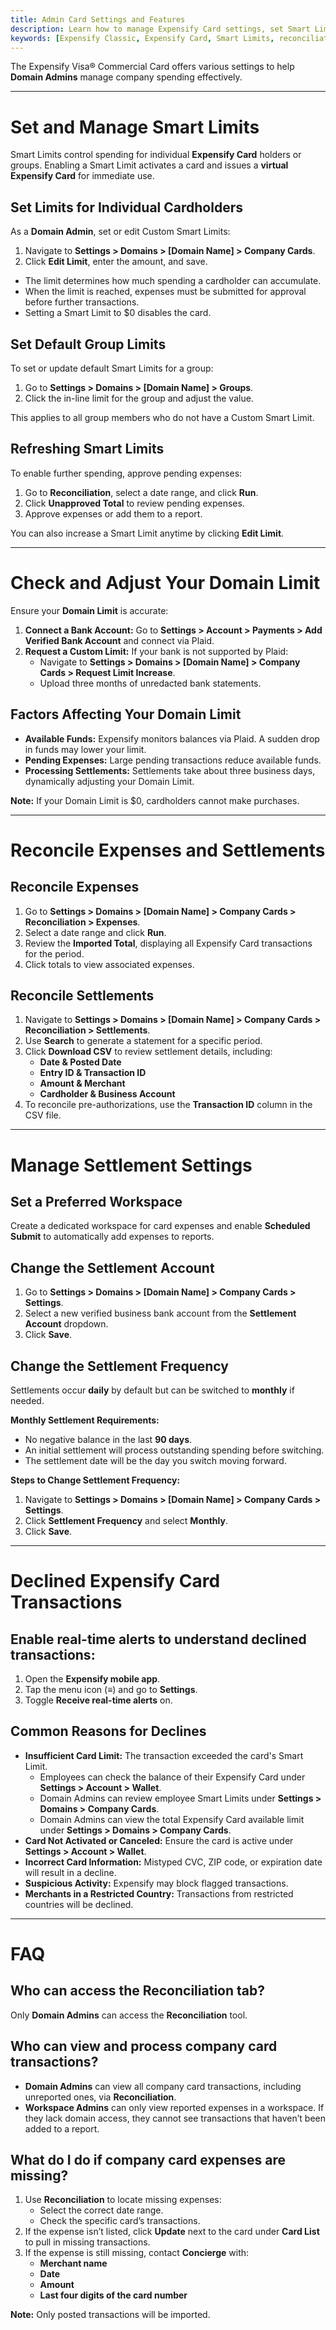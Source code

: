 ```yaml
---
title: Admin Card Settings and Features
description: Learn how to manage Expensify Card settings, set Smart Limits, reconcile expenses, and troubleshoot transaction issues.
keywords: [Expensify Classic, Expensify Card, Smart Limits, reconciliation, declined transactions, settlement settings]
---
```


The Expensify Visa® Commercial Card offers various settings to help **Domain Admins** manage company spending effectively.

---

# Set and Manage Smart Limits
Smart Limits control spending for individual **Expensify Card** holders or groups. Enabling a Smart Limit activates a card and issues a **virtual Expensify Card** for immediate use.

## Set Limits for Individual Cardholders
As a **Domain Admin**, set or edit Custom Smart Limits:
1. Navigate to **Settings > Domains > [Domain Name] > Company Cards**.
2. Click **Edit Limit**, enter the amount, and save.

- The limit determines how much spending a cardholder can accumulate.
- When the limit is reached, expenses must be submitted for approval before further transactions.
- Setting a Smart Limit to $0 disables the card.

## Set Default Group Limits
To set or update default Smart Limits for a group:
1. Go to **Settings > Domains > [Domain Name] > Groups**.
2. Click the in-line limit for the group and adjust the value.

This applies to all group members who do not have a Custom Smart Limit.

## Refreshing Smart Limits
To enable further spending, approve pending expenses:
1. Go to **Reconciliation**, select a date range, and click **Run**.
2. Click **Unapproved Total** to review pending expenses.
3. Approve expenses or add them to a report.

You can also increase a Smart Limit anytime by clicking **Edit Limit**.

---

# Check and Adjust Your Domain Limit

Ensure your **Domain Limit** is accurate:
1. **Connect a Bank Account:** Go to **Settings > Account > Payments > Add Verified Bank Account** and connect via Plaid.
2. **Request a Custom Limit:** If your bank is not supported by Plaid:
   - Navigate to **Settings > Domains > [Domain Name] > Company Cards > Request Limit Increase**.
   - Upload three months of unredacted bank statements.

## Factors Affecting Your Domain Limit
- **Available Funds:** Expensify monitors balances via Plaid. A sudden drop in funds may lower your limit.
- **Pending Expenses:** Large pending transactions reduce available funds.
- **Processing Settlements:** Settlements take about three business days, dynamically adjusting your Domain Limit.

**Note:** If your Domain Limit is $0, cardholders cannot make purchases.

---

# Reconcile Expenses and Settlements

## Reconcile Expenses
1. Go to **Settings > Domains > [Domain Name] > Company Cards > Reconciliation > Expenses**.
2. Select a date range and click **Run**.
3. Review the **Imported Total**, displaying all Expensify Card transactions for the period.
4. Click totals to view associated expenses.

## Reconcile Settlements
1. Navigate to **Settings > Domains > [Domain Name] > Company Cards > Reconciliation > Settlements**.
2. Use **Search** to generate a statement for a specific period.
3. Click **Download CSV** to review settlement details, including:
   - **Date & Posted Date**
   - **Entry ID & Transaction ID**
   - **Amount & Merchant**
   - **Cardholder & Business Account**
4. To reconcile pre-authorizations, use the **Transaction ID** column in the CSV file.

---

# Manage Settlement Settings

## Set a Preferred Workspace
Create a dedicated workspace for card expenses and enable **Scheduled Submit** to automatically add expenses to reports.

## Change the Settlement Account
1. Go to **Settings > Domains > [Domain Name] > Company Cards > Settings**.
2. Select a new verified business bank account from the **Settlement Account** dropdown.
3. Click **Save**.

## Change the Settlement Frequency
Settlements occur **daily** by default but can be switched to **monthly** if needed.

**Monthly Settlement Requirements:**
- No negative balance in the last **90 days**.
- An initial settlement will process outstanding spending before switching.
- The settlement date will be the day you switch moving forward.

**Steps to Change Settlement Frequency:**
1. Navigate to **Settings > Domains > [Domain Name] > Company Cards > Settings**.
2. Click **Settlement Frequency** and select **Monthly**.
3. Click **Save**.

---

# Declined Expensify Card Transactions

## Enable real-time alerts to understand declined transactions:
1. Open the **Expensify mobile app**.
2. Tap the menu icon (**≡**) and go to **Settings**.
3. Toggle **Receive real-time alerts** on.

## Common Reasons for Declines
- **Insufficient Card Limit:** The transaction exceeded the card's Smart Limit.
  - Employees can check the balance of their Expensify Card under **Settings > Account > Wallet**.
  - Domain Admins can review employee Smart Limits under **Settings > Domains > Company Cards**.
  - Domain Admins can view the total Expensify Card available limit under **Settings > Domains > Company Cards**.
- **Card Not Activated or Canceled:** Ensure the card is active under **Settings > Account > Wallet**.
- **Incorrect Card Information:** Mistyped CVC, ZIP code, or expiration date will result in a decline.
- **Suspicious Activity:** Expensify may block flagged transactions.
- **Merchants in a Restricted Country:** Transactions from restricted countries will be declined.

---

# FAQ

## Who can access the Reconciliation tab?
Only **Domain Admins** can access the **Reconciliation** tool.

## Who can view and process company card transactions?
- **Domain Admins** can view all company card transactions, including unreported ones, via **Reconciliation**.
- **Workspace Admins** can only view reported expenses in a workspace. If they lack domain access, they cannot see transactions that haven’t been added to a report.

## What do I do if company card expenses are missing?
1. Use **Reconciliation** to locate missing expenses:
   - Select the correct date range.
   - Check the specific card’s transactions.
2. If the expense isn’t listed, click **Update** next to the card under **Card List** to pull in missing transactions.
3. If the expense is still missing, contact **Concierge** with:
   - **Merchant name**
   - **Date**
   - **Amount**
   - **Last four digits of the card number**

**Note:** Only posted transactions will be imported.
